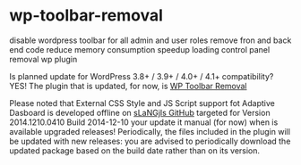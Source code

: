 wp-toolbar-removal
==================

disable wordpress toolbar for all admin and user roles remove fron and back end code reduce memory consumption speedup loading control panel removal wp plugin

Is planned update for WordPress 3.8+ / 3.9+ / 4.0+ / 4.1+ compatibility? YES! The plugin that is updated, for now, is [WP Toolbar Removal](//wordpress.org/plugins/wp-toolbar-removal/)

Please noted that External CSS Style and JS Script support fot Adaptive Dasboard is developed offline on [sLaNGjIs GitHub](//github.com/slangji/wp-toolbar-removal/) targeted for Version 2014.1210.0410 Build 2014-12-10 your update it manual (for now) when is available upgraded releases! Periodically, the files included in the plugin will be updated with new releases: you are advised to periodically download the updated package based on the build date rather than on its version.

